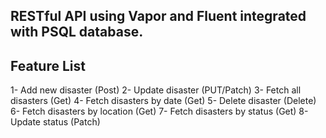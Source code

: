 ## RESTful API using Vapor and Fluent integrated with PSQL database.

## Feature List
1- Add new disaster (Post) 2- Update disaster (PUT/Patch) 3- Fetch all disasters (Get) 4- Fetch disasters by date (Get) 5- Delete disaster (Delete) 6- Fetch disasters by location (Get) 7- Fetch disasters by status (Get) 8- Update status (Patch)

